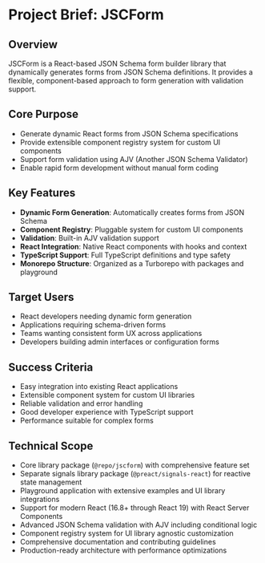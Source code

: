# Project Brief: JSCForm

## Overview
JSCForm is a React-based JSON Schema form builder library that dynamically generates forms from JSON Schema definitions. It provides a flexible, component-based approach to form generation with validation support.

## Core Purpose
- Generate dynamic React forms from JSON Schema specifications
- Provide extensible component registry system for custom UI components
- Support form validation using AJV (Another JSON Schema Validator)
- Enable rapid form development without manual form coding

## Key Features
- **Dynamic Form Generation**: Automatically creates forms from JSON Schema
- **Component Registry**: Pluggable system for custom UI components
- **Validation**: Built-in AJV validation support
- **React Integration**: Native React components with hooks and context
- **TypeScript Support**: Full TypeScript definitions and type safety
- **Monorepo Structure**: Organized as a Turborepo with packages and playground

## Target Users
- React developers needing dynamic form generation
- Applications requiring schema-driven forms
- Teams wanting consistent form UX across applications
- Developers building admin interfaces or configuration forms

## Success Criteria
- Easy integration into existing React applications
- Extensible component system for custom UI libraries
- Reliable validation and error handling
- Good developer experience with TypeScript support
- Performance suitable for complex forms

## Technical Scope
- Core library package (`@repo/jscform`) with comprehensive feature set
- Separate signals library package (`@preact/signals-react`) for reactive state management
- Playground application with extensive examples and UI library integrations
- Support for modern React (16.8+ through React 19) with React Server Components
- Advanced JSON Schema validation with AJV including conditional logic
- Component registry system for UI library agnostic customization
- Comprehensive documentation and contributing guidelines
- Production-ready architecture with performance optimizations
